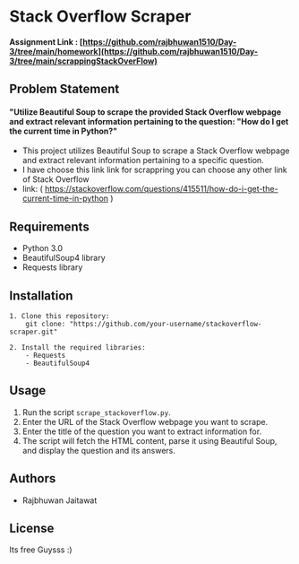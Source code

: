 # Stack Overflow Scraper

#### Assignment Link : [https://github.com/rajbhuwan1510/Day-3/tree/main/homework](https://github.com/rajbhuwan1510/Day-3/tree/main/scrappingStackOverFlow)

## Problem Statement
#### "Utilize Beautiful Soup to scrape the provided Stack Overflow webpage and extract relevant information pertaining to the question: "How do I get the current time in Python?"

* This project utilizes Beautiful Soup to scrape a Stack Overflow webpage and extract relevant information pertaining to a specific question.
*   I have choose this link link for scrappring you can choose any other link of Stack   Overflow
* link: ( https://stackoverflow.com/questions/415511/how-do-i-get-the-current-time-in-python )
## Requirements

- Python 3.0
- BeautifulSoup4 library
- Requests library

## Installation

    1. Clone this repository:
        git clone: "https://github.com/your-username/stackoverflow-scraper.git"

    2. Install the required libraries:
        - Requests
        - BeautifulSoup4
## Usage

1. Run the script `scrape_stackoverflow.py`.
2. Enter the URL of the Stack Overflow webpage you want to scrape.
3. Enter the title of the question you want to extract information for.
4. The script will fetch the HTML content, parse it using Beautiful Soup, and display the question and its answers.

## Authors

- Rajbhuwan Jaitawat

## License
Its free Guysss :)
